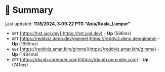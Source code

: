 # 📖 Summary
Last updated: **11/8/2024, 3:09:22 PTG "Asia/Kuala_Lumpur"**

- `GET` [https://hst.ujol.dev](https://hst.ujol.dev) - **Up** (586ms)
- `GET` [https://reddviz.deno.dev/gimme](https://reddviz.deno.dev/gimme) - **Up** (1655ms)
- `GET` [https://reddviz.amar.kim/gimme](https://reddviz.amar.kim/gimme) - **Up** (1484ms)
- `GET` [https://dumb.onrender.com](https://dumb.onrender.com) - **Up** (741ms)
